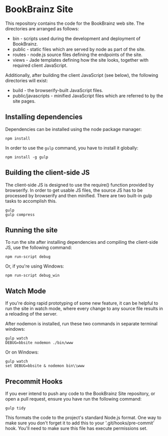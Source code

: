 BookBrainz Site
===============

This repository contains the code for the BookBrainz web site. The directories
are arranged as follows:

* bin - scripts used during the development and deployment of BookBrainz.
* public - static files which are served by node as part of the site.
* routes - node.js source files defining the endpoints of the site.
* views - Jade templates defining how the site looks, together with required
  client JavaScript.

Additionally, after building the client JavaScript (see below), the following
directories will exist:

* build - the browserify-built JavaScript files.
* public/javascripts - minified JavaScript files which are referred to by the
  site pages.

Installing dependencies
-----------------------

Dependencies can be installed using the node package manager:

    npm install

In order to use the `gulp` command, you have to install it globally:

    npm install -g gulp

Building the client-side JS
---------------------------

The client-side JS is designed to use the require() function provided by
browserify. In order to get usable JS files, the source JS has to be processed
by browserify and then minified. There are two built-in gulp tasks to
accomplish this.

    gulp
    gulp compress

Running the site
----------------

To run the site after installing dependencies and compiling the client-side JS,
use the following command:

    npm run-script debug

Or, if you're using Windows:

    npm run-script debug_win

Watch Mode
----------

If you're doing rapid prototyping of some new feature, it can be helpful to run the site in watch mode,
where every change to any source file results in a reloading of the server.

After nodemon is installed, run these two commands in separate terminal windows:

    gulp watch
    DEBUG=bbsite nodemon ./bin/www

Or on Windows:

    gulp watch
    set DEBUG=bbsite & nodemon bin\\www

Precommit Hooks
---------------

If you ever intend to push any code to the BookBrainz Site repository, or open a pull request, ensure you have run the following command:

    gulp tidy

This formats the code to the project's standard Node.js format. One way to make sure you don't forget it to add this to your '.git/hooks/pre-commit' hook. You'll need to make sure this file has execute permissions set.
